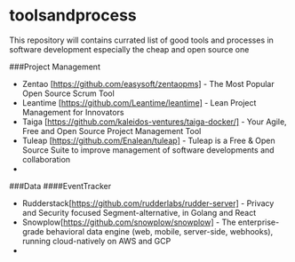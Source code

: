 # toolsandprocess

This repository will contains currated list of good tools and processes in software development especially the cheap and open source one


###Project Management
- Zentao [https://github.com/easysoft/zentaopms] - The Most Popular Open Source Scrum Tool
- Leantime [https://github.com/Leantime/leantime] - Lean Project Management for Innovators
- Taiga [https://github.com/kaleidos-ventures/taiga-docker/] - Your Agile, Free and Open Source Project Management Tool
- Tuleap [https://github.com/Enalean/tuleap] - Tuleap is a Free & Open Source Suite to improve management of software developments and collaboration
- 

###Data
####EventTracker
- Rudderstack[https://github.com/rudderlabs/rudder-server] - Privacy and Security focused Segment-alternative, in Golang and React
- Snowplow[https://github.com/snowplow/snowplow] - The enterprise-grade behavioral data engine (web, mobile, server-side, webhooks), running cloud-natively on AWS and GCP
- 
